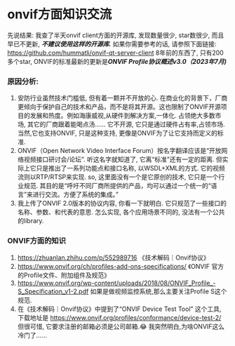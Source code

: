 # onvif方面知识交流
先说结果: 我查了半天onvif client方面的开源库, 发现数量很少, star数很少, 而且早已不更新, ***不建议使用这样的开源库.*** 如果你需要参考的话, 请参照下面链接:
https://github.com/hummatli/onvif-qt-server-client 8年前的东西了, 只有200多个star, ONVIF的标准最新的更新是***ONVIF Profile协议概述v3.0（2023年7月)***

### 原因分析:
1. 安防行业虽然技术门槛低, 但有着一颗并不开放的心. 在商业化的背景下，厂商更倾向于保护自己的技术和产品，而不是将其开源。这也限制了ONVIF开源项目的发展和热度。例如海康威视,从硬件到解决方案,一体化. 占领绝大多数市场, 其它的厂商跟着能喝点汤…… 它不开源, 它只是通过硬件占有率,占领市场. 当然,它也支持ONVIF, 只是这种支持, 更像是ONVIF为了让它支持而定义的标准.
2. ONVIF（Open Network Video Interface Forum）按名字翻译应该是“开放网络视频接口研讨会/论坛”. 听这名字就知道了, 它离“标准”还有一定的距离. 但实际上它只是推出了一系列功能点和接口名称, 以WSDL+XML的方式. 它的视频流则以RTP/RTSP来实现. so, 这里面没有一个是它原创的技术, 它只是一个行业规范. 其目的是“呼吁不同厂商所提供的产品，均可以通过一个统一的“语言”来进行交流。方便了系统的集成。”
3. 我上传了ONVIF 2.0版本的协议内容, 你看一下就明白. 它只规范了一些接口的名称、参数、和代表的意思. 怎么实现, 各个应用场景不同的, 没法有一个公共的library.

### ONVIF方面的知识
1. https://zhuanlan.zhihu.com/p/552989716 《技术解码｜Onvif协议》
2. https://www.onvif.org/ch/profiles-add-ons-specifications/ 《ONVIF 官方的Profile文件、附加组件及规范》
3. https://www.onvif.org/wp-content/uploads/2018/08/ONVIF_Profile_-S_Specification_v1-2.pdf 如果是做视频监控系统,那么主要关注Profile S这个规范.
4. 在《技术解码｜Onvif协议》中提到了“ONVIF Device Test Tool” 这个工具, 下载地址是 https://www.onvif.org/profiles/conformance/device-test-2/ 但很可惜, 它要求注册的邮箱必须是公司邮箱.😂 我突然明白,为啥ONVIF这么冷门了……
